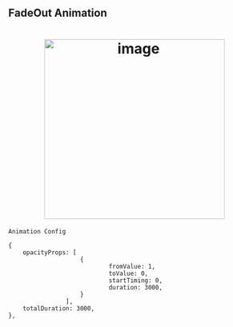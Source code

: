 ## FadeOut Animation
<h1 align="center">
<img width="360" alt="image" src="assets/fadeOut.gif">
</h1>

`Animation Config`
```
{
	opacityProps: [
                    {
							fromValue: 1,
							toValue: 0,
							startTiming: 0,
							duration: 3000,
					}
                ],
    totalDuration: 3000,
},
```
